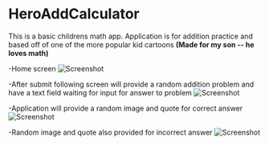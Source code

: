 # HeroAddCalculator

This is a basic childrens math app.
Application is for addition practice and based off of one of the more popular kid cartoons
**(Made for my son -- he loves math)**

-Home screen
![Screenshot](https://github.com/Marqueb82/HeroAddCalculator/blob/app/src/main/res/drawable/first_calc.png)

-After submit following screen will provide a random addition problem and have a text field waiting for input
 for answer to problem
 ![Screenshot](https://github.com/Marqueb82/HeroAddCalculator/blob/app/src/main/res/drawable/second_calc.png)
 
 -Application will provide a random image and quote for correct answer
 ![Screenshot](https://github.com/Marqueb82/HeroAddCalculator/blob/app/src/main/res/drawable/right_calc.png)
 
 -Random image and quote also provided for incorrect answer
 ![Screenshot](https://github.com/Marqueb82/HeroAddCalculator/blob/app/src/main/res/drawable/wrong_calc.png)
